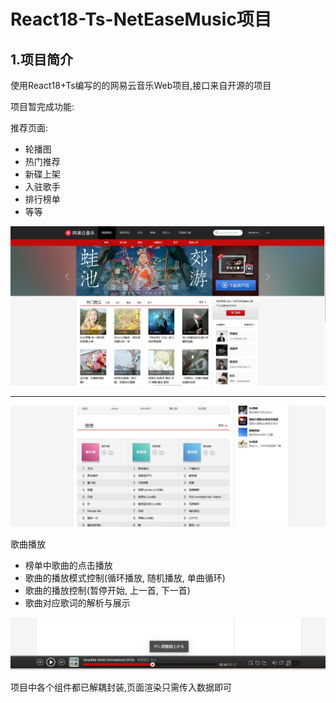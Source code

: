 # React18-Ts-NetEaseMusic项目

## 1.项目简介

使用React18+Ts编写的的网易云音乐Web项目,接口来自开源的项目

项目暂完成功能:

推荐页面:

- 轮播图
- 热门推荐
- 新碟上架
- 入驻歌手
- 排行榜单
- 等等

![推荐](./src/assets/readimg/recommend.png)

------

![排行榜](./src/assets/readimg/banking.png)

歌曲播放

- 榜单中歌曲的点击播放
- 歌曲的播放模式控制(循环播放, 随机播放, 单曲循环)
- 歌曲的播放控制(暂停开始, 上一首, 下一首)
- 歌曲对应歌词的解析与展示

![音乐播放器](./src/assets/readimg/musciplayer.png)

项目中各个组件都已解耦封装,页面渲染只需传入数据即可
